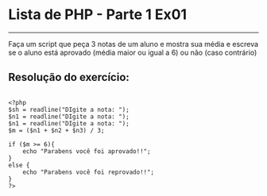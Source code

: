 # Lista de PHP - Parte 1 Ex01

***

Faça um script que peça 3 notas de um aluno e mostra sua média e escreva se o aluno está aprovado (média maior ou igual a 6) ou não (caso contrário)


## Resolução do exercício:

```

<?php
$sh = readline("DIgite a nota: ");
$n1 = readline("DIgite a nota: ");
$n1 = readline("DIgite a nota: ");
$m = ($n1 + $n2 + $n3) / 3;

if ($m >= 6){
    echo "Parabens você foi aprovado!!";
}
else {
    echo "Parabens você foi reprovado!!";
}
?>

```